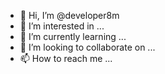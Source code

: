 - 👋 Hi, I’m @developer8m
- 👀 I’m interested in ...
- 🌱 I’m currently learning ...
- 💞️ I’m looking to collaborate on ...
- 📫 How to reach me ...

<!---
developer8m/developer8m is a ✨ special ✨ repository because its `README.md` (this file) appears on your GitHub profile.
You can click the Preview link to take a look at your changes.
--->
